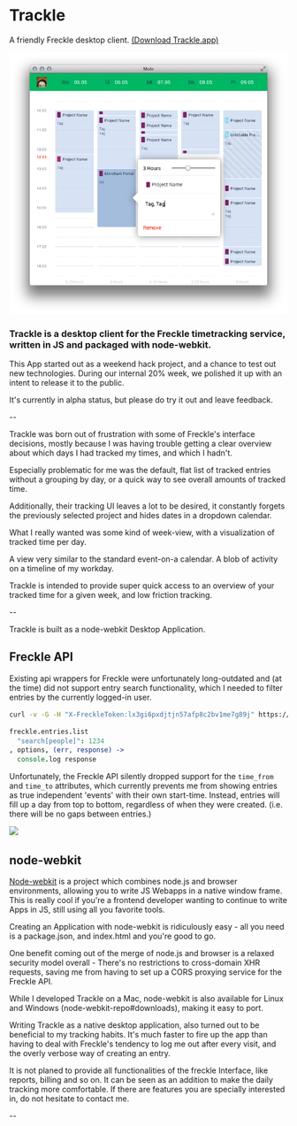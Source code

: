 Trackle
====

A friendly Freckle desktop client. [(Download Trackle.app)](https://github.com/brumm/Trackle/releases)

![image](screenshots/mole-use.png)

### Trackle is a desktop client for the Freckle timetracking service, written in JS and packaged with node-webkit.

This App started out as a weekend hack project, and a chance to test out new technologies. During our internal 20% week, we polished it up with an intent to release it to the public.

It's currently in alpha status, but please do try it out and leave feedback.

--

Trackle was born out of frustration with some of Freckle's interface decisions, mostly because I was having trouble getting a clear overview about which days I had tracked my times, and which I hadn't.

Especially problematic for me was the default, flat list of tracked entries without a grouping by day, or a quick way to see overall amounts of tracked time.

Additionally, their tracking UI leaves a lot to be desired, it constantly forgets the previously selected project and hides dates in a dropdown calendar.

What I really wanted was some kind of week-view, with a visualization of tracked time per day.

A view very similar to the standard event-on-a calendar. A blob of activity on a timeline of my workday.

Trackle is intended to provide super quick access to an overview of your tracked time for a given week, and low friction tracking.

--

Trackle is built as a node-webkit Desktop Application.

## Freckle API

Existing api wrappers for Freckle were unfortunately long-outdated and (at the time) did not support entry search functionality, which I needed to filter entries by the currently logged-in user.

```bash
curl -v -G -H "X-FreckleToken:lx3gi6pxdjtjn57afp8c2bv1me7g89j" https://apitest.letsfreckle.com/api/entries.json -d 'search[people]=1234'
```

```coffeescript
freckle.entries.list
  "search[people]": 1234
, options, (err, response) ->
  console.log response
```

Unfortunately, the Freckle API silently dropped support for the `time_from` and `time_to` attributes, which currently prevents me from showing entries as true independent 'events' with their own start-time. Instead, entries will fill up a day from top to bottom, regardless of when they were created. (i.e. there will be no gaps between entries.)

![](screenshots/Trackle-start.png)

## node-webkit

[Node-webkit](node-webkit-repo) is a project which combines node.js and browser environments, allowing you to write JS Webapps in a native window frame. This is really cool if you're a frontend developer wanting to continue to write Apps in JS, still using all you favorite tools.

Creating an Application with node-webkit is ridiculously easy - all you need is a package.json, and index.html and you're good to go.

One benefit coming out of the merge of node.js and browser is a relaxed security model overall - There's no restrictions to cross-domain XHR requests, saving me from having to set up a CORS proxying service for the Freckle API.

While I developed Trackle on a Mac, node-webkit is also available for Linux and Windows (node-webkit-repo#downloads), making it easy to port. 

Writing Trackle as a native desktop application, also turned out to be beneficial to my tracking habits.
It's much faster to fire up the app than having to deal with Freckle's tendency to log me out after every visit, and the overly verbose way of creating an entry.

It is not planed to provide all functionalities of the freckle Interface, like reports, billing and so on. It can be seen as an addition to make the daily tracking more comfortable. If there are features you are specially interested in, do not hesitate to contact me.

--

[node-webkit-repo]: https://github.com/rogerwang/node-webkit/
[node-webkit-repo#downloads]: https://github.com/rogerwang/node-webkit#downloads
